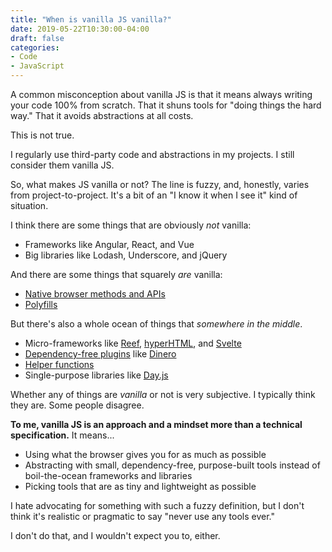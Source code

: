 ```yaml
---
title: "When is vanilla JS vanilla?"
date: 2019-05-22T10:30:00-04:00
draft: false
categories:
- Code
- JavaScript
---
```


A common misconception about vanilla JS is that it means always writing your code 100% from scratch. That it shuns tools for "doing things the hard way." That it avoids abstractions at all costs.

This is not true.

I regularly use third-party code and abstractions in my projects. I still consider them vanilla JS.

So, what makes JS vanilla or not? The line is fuzzy, and, honestly, varies from project-to-project. It's a bit of an "I know it when I see it" kind of situation.

I think there are some things that are obviously *not* vanilla:

- Frameworks like Angular, React, and Vue
- Big libraries like Lodash, Underscore, and jQuery

And there are some things that squarely *are* vanilla:

- [Native browser methods and APIs](https://vanillajstoolkit.com/reference/)
- [Polyfills](https://vanillajstoolkit.com/polyfills/)

But there's also a whole ocean of things that *somewhere in the middle*.

- Micro-frameworks like [Reef](https://github.com/cferdinandi/reef), [hyperHTML](https://viperhtml.js.org/hyperhtml/documentation/), and [Svelte](http://svelte.dev/)
- [Dependency-free plugins](https://vanillajstoolkit.com/plugins/) like [Dinero](https://sarahdayan.github.io/dinero.js/)
- [Helper functions](https://vanillajstoolkit.com/helpers/)
- Single-purpose libraries like [Day.js](https://github.com/xx45/dayjs)

Whether any of things are *vanilla* or not is very subjective. I typically think they are. Some people disagree.

**To me, vanilla JS is an approach and a mindset more than a technical specification.** It means...

- Using what the browser gives you for as much as possible
- Abstracting with small, dependency-free, purpose-built tools instead of boil-the-ocean frameworks and libraries
- Picking tools that are as tiny and lightweight as possible

 I hate advocating for something with such a fuzzy definition, but I don't think it's realistic or pragmatic to say "never use any tools ever."

 I don't do that, and I wouldn't expect you to, either.